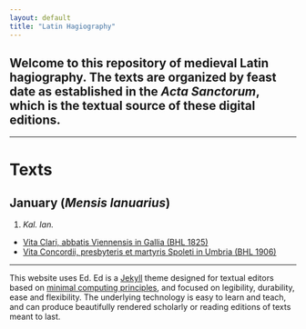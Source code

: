 ```yaml
---
layout: default
title: "Latin Hagiography"
---
```


## Welcome to this repository of medieval Latin hagiography. The texts are organized by feast date as established in the *Acta Sanctorum*, which is the textual source of these digital editions. 


---


# Texts

## January (*Mensis Ianuarius*)

1. *Kal. Ian.*

- [Vita Clari, abbatis Viennensis in Gallia (BHL 1825)](https://cjkoepke1.github.io/tutorial/texts/vita-clari/)
- [Vita Concordii, presbyteris et martyris Spoleti in Umbria (BHL 1906)](https://cjkoepke1.github.io/tutorial/texts/vita-concordii/)

---

This website uses Ed. Ed is a [Jekyll](https://jekyllrb.com/) theme designed for textual editors based on [minimal computing principles](http://go-dh.github.io/mincomp/), and focused on legibility, durability, ease and flexibility. The underlying technology is easy to learn and teach, and can produce beautifully rendered scholarly or reading editions of texts meant to last.
